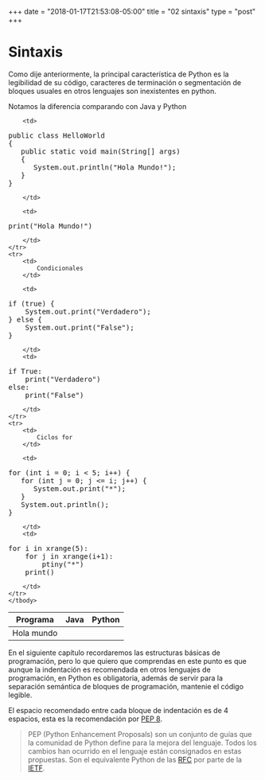 +++
date = "2018-01-17T21:53:08-05:00"
title = "02 sintaxis"
type = "post"
+++

# Sintaxis

Como dije anteriormente, la principal característica de Python es la legibilidad de su código, caracteres de terminación o segmentación de bloques usuales en otros lenguajes son inexistentes en python.

Notamos la diferencia comparando con Java y Python


<table>
    <thead>
    <tr>
        <th>
            Programa
        </th>
        <th>
            Java
        </th>
        <th>
            Python
        </th>
    </tr>
    </thead>
    <tbody>
    <tr>
        <td>
            Hola mundo
        </td>

        <td>
<pre>
public class HelloWorld
{
   public static void main(String[] args)
   {
      System.out.println("Hola Mundo!");
   }
}
</pre>
        </td>

        <td>
<pre>
print("Hola Mundo!")
</pre>
        </td>
    </tr>
    <tr>
        <td>
            Condicionales
        </td>

        <td>
<pre>
if (true) {
    System.out.print("Verdadero");
} else {
    System.out.print("False");
}
</pre>
        </td>
        <td>
<pre>
if True:
    print("Verdadero")
else:
    print("False")
</pre>
        </td>
    </tr>
    <tr>
        <td>
            Ciclos for
        </td>

        <td>
<pre>
for (int i = 0; i < 5; i++) {
   for (int j = 0; j <= i; j++) {
      System.out.print("*");
   }
   System.out.println();
}
</pre>
        </td>
        <td>
<pre>
for i in xrange(5):
    for j in xrange(i+1):
        ptiny("*")
    print()
</pre>
        </td>
    </tr>
    </tbody>
</table>

En el siguiente capítulo recordaremos las estructuras básicas de programación, pero lo que quiero que comprendas en este punto es que aunque la indentación es recomendada en otros lenguajes de programación, en Python es obligatoria, además de servir para la separación semántica de bloques de programación, mantenie el código legible.

El espacio recomendado entre cada bloque de indentación es de 4 espacios, esta es la recomendación por [PEP 8](https://www.python.org/dev/peps/pep-0008/).

> PEP (Python Enhancement Proposals) son un conjunto de guías que la comunidad de Python define para la mejora del lenguaje. Todos los cambios han ocurrido en el lenguaje están consignados en estas propuestas. Son el equivalente Python de las [RFC](https://en.wikipedia.org/wiki/Request_for_Comments) por parte de la [IETF](https://en.wikipedia.org/wiki/Internet_Engineering_Task_Force).